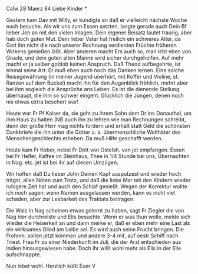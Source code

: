 Calw 28 Maerz 84
Liebe Kinder <Marie>*

Gestern kam Dav mit Willy, er kündigte an daß er vielleicht nächste Woche euch besuche. Als wir uns zum Essen setzten, langte gerade auch Dein Bf lieber Joh an mit den vielen Inlagen. Dein eigener Beisatz lautet traurig, aber hab doch guten Mut. Dein lieber Vater hat freilich ein schweres Alter, da Gott ihn nicht die nach unserer Rechnung verdienten Früchte früheren Wirkens genießen läßt. Aber anderen macht Ers auch so, man lebt eben von Gnade, und dem guten alten Manne wird sicher durchgeholfen. Auf mehr macht er ja selber gottlob keinen Anspruch. Daß Theod aufbegehrte, ist einmal seine Art. Er muß eben auch noch das Danken lernen. Eine solche Reisegewährung (in meiner Jugend unerhört, mit Koffer und Violine, st. Ranzen auf dem Buckel) macht ihn für den Augenblick fröhlich, mehrt aber bei ihm sogleich die Ansprüche ans Leben. Es ist die dienende Stellung überhaupt, die ihm so schwer eingeht. Glücklich die Jungen, denen noch nie etwas extra beschert war!

Heute war Fr Pf Kaiser da, sie geht zu ihrem Sohn dem Dr ins Donauthal, um ihm Haus zu halten (NB auch ihn zu lehren wie man Rechnungen schreibt, denn der große Herr mag nichts fordern und erhält statt Geld die schönsten Dankbriefe die ihn unter die Götter u. a. übermenschliche Wolthäter des Menschengeschlechts erheben. Da muß Hilfe geschafft werden.

Heute kam Fr Kober, nebst Fr Dett von Ostelsh. von jet empfangen. Essen bei Fr Helfer, Kaffee im Steinhaus, Thee in 1/4 Stunde bei uns, Übernachten in Nag. etc. jet ist bei ihr auf diesen Umzügen.

Wir hoffen daß Du lieber John Deinen Kopf ausputzest und wieder hoch trägst, allen Nöten zum Trotz, und daß die liebe Mar mit den Kindern wieder ruhigere Zeit hat und auch den Schlaf genießt. Wegen der Korrektur wollte ich noch sagen: wenn Namen ausgelassen werden, kann es nicht viel schaden, aber zur Lesbarkeit des Traktats beitragen.

Die Walz in Nag scheinen etwas gelernt zu haben, sagt Fr Ziegler die von Nag hier durchreiste und Elis besuchte. Wenn er was thun wolle, melde sich wieder die Heiserkeit an und dann merke er, daß er eben mehr eine Last als ein wirksames Glied am Leibe sei. Es wird auch seine Frucht bringen. Die Frohnm. sollen jetzt kommen und andere 3-4 mit, auf oestr Schiff nach Triest. Frau Fr zu einer Niederkunft im Juli, die der Arzt entschieden aus Indien hinausgewiesen habe. Doch ihr wißt wohl mehr als Elis in der Eile aufschnappte.

 Nun lebet wohl. Herzlich küßt
 Euer V
